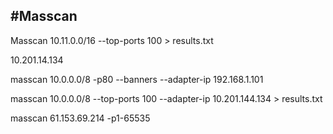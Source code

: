 #Masscan
---

Masscan 10.11.0.0/16  --top-ports 100 > results.txt

10.201.14.134

masscan 10.0.0.0/8 -p80 --banners --adapter-ip 192.168.1.101

masscan 10.0.0.0/8  --top-ports 100 --adapter-ip 10.201.144.134 > results.txt

masscan 61.153.69.214 -p1-65535 

